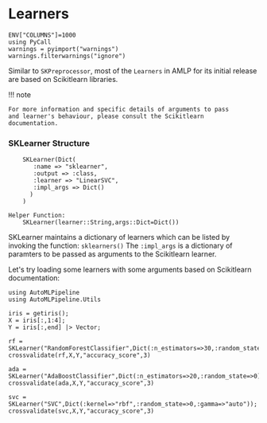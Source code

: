 # Learners
```@setup learner
ENV["COLUMNS"]=1000
using PyCall
warnings = pyimport("warnings")
warnings.filterwarnings("ignore")
```
Similar to `SKPreprocessor`, most of the `Learners` in AMLP
for its initial release are based on Scikitlearn libraries.

!!! note


    For more information and specific details of arguments to pass
    and learner's behaviour, please consult the Scikitlearn 
    documentation.

### SKLearner Structure
```
    SKLearner(Dict(
       :name => "sklearner",
       :output => :class,
       :learner => "LinearSVC",
       :impl_args => Dict()
      )
    )

Helper Function:
    SKLearner(learner::String,args::Dict=Dict())
```
SKLearner maintains a dictionary of learners which can
be listed by invoking the function: `sklearners()`
The `:impl_args` is a dictionary of paramters to be
passed as arguments to the Scikitlearn learner.

Let's try loading some learners with some arguments based on Scikitlearn
documentation:

```@repl learner
using AutoMLPipeline
using AutoMLPipeline.Utils

iris = getiris();
X = iris[:,1:4];
Y = iris[:,end] |> Vector;

rf = SKLearner("RandomForestClassifier",Dict(:n_estimators=>30,:random_state=>0));
crossvalidate(rf,X,Y,"accuracy_score",3)

ada = SKLearner("AdaBoostClassifier",Dict(:n_estimators=>20,:random_state=>0));
crossvalidate(ada,X,Y,"accuracy_score",3)

svc = SKLearner("SVC",Dict(:kernel=>"rbf",:random_state=>0,:gamma=>"auto"));
crossvalidate(svc,X,Y,"accuracy_score",3)
```
